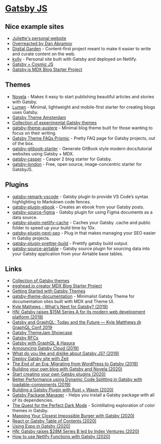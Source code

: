 # [Gatsby JS](https://www.gatsbyjs.org/)

## Nice example sites

- [Juliette's personal website](https://github.com/juliettepretot/juliette.sh)
- [Overreacted by Dan Abramov](https://github.com/gaearon/overreacted.io)
- [Digital Garden](https://github.com/johno/digital-garden) - Content-first project meant to make it easier to write and curate content on the web.
- [kvlly](https://github.com/kellyvaughn/kvlly) - Personal site built with Gatsby and deployed on Netlify.
- [Gatsby + Cosmic JS](https://github.com/DSchau/-gatsby-blog-cosmicjs-)
- [Gatsby.js MDX Blog Starter Project](https://github.com/rwieruch/gatsby-mdx-blog-starter-project)

## Themes

- [Novela](https://github.com/narative/gatsby-theme-novela) - Makes it easy to start publishing beautiful articles and stories with Gatsby.
- [Lumen](https://github.com/alxshelepenok/gatsby-starter-lumen) - Minimal, lightweight and mobile-first starter for creating blogs uses Gatsby.
- [Gatsby Theme Amsterdam](https://github.com/ryanwiemer/gatsby-theme-amsterdam)
- [Collection of experimental Gatsby themes](https://github.com/jxnblk/gatsby-themes)
- [gatsby-theme-austere](https://github.com/johno/gatsby-theme-austere) - Minimal blog theme built for those wanting to focus on their writing.
- [Gatsby Theme FAQs Prismic](https://github.com/littleplusbig/gatsby-theme-faqs-prismic) - Pretty FAQ page for Gatsby projects, out of the box.
- [gatsby-gitbook-starter](https://github.com/hasura/gatsby-gitbook-starter) - Generate GitBook style modern docs/tutorial websites using Gatsby + MDX.
- [gatsby-casper](https://github.com/scttcper/gatsby-casper) - Casper 2 blog starter for Gatsby.
- [gatsby-london](https://github.com/ImedAdel/gatsby-london) - Free, open source, image-concentric starter for GatsbyJS.

## Plugins

- [gatsby-remark-vscode](https://github.com/andrewbranch/gatsby-remark-vscode) - Gatsby plugin to provide VS Code’s syntax highlighting to Markdown code fences.
- [gatsby-plugin-ebook](https://github.com/cowchimp/gatsby-plugin-ebook) - Creates an ebook from your Gatsby posts.
- [gatsby-source-figma](https://github.com/fabe/gatsby-source-figma) - Gatsby plugin for using Figma documents as a data source.
- [gatsby-plugin-netlify-cache](https://github.com/axe312ger/gatsby-plugin-netlify-cache) - Caches your Gatsby .cache and public folder to speed up your build time by 10x.
- [gatsby-plugin-next-seo](https://github.com/ifiokjr/gatsby-plugin-next-seo) - Plug in that makes managing your SEO easier in Gatsby projects.
- [gatsby-plugin-prettier-build](https://github.com/jmsv/gatsby-plugin-prettier-build) - Prettify gatsby build output.
- [gatsby-source-airtable](https://github.com/jbolda/gatsby-source-airtable) - Gatsby source plugin for sourcing data into your Gatsby application from your Airtable base tables.

## Links

- [Collection of Gatsby themes](https://github.com/johno/gatsby-themes#readme)
- [egghead.io creator MDX Blog Starter Project](https://github.com/eggheadio/gatsby-starter-egghead-blog)
- [Getting Started with Gatsby Themes](https://www.ianjones.us/getting-started-with-gatsby-themes)
- [gatsby-theme-documentation](https://github.com/johno/gatsby-theme-documentation) - Minimalist Gatsby Theme for documentation sites built with MDX and Theme UI.
- [Kyle Mathews - What's Next for Gatsby? (2019)](https://www.youtube.com/watch?v=-bHkPPL1Tz4)
- [HN: Gatsby raises \$15M Series A for its modern web development platform (2019)](https://news.ycombinator.com/item?id=21085651)
- [Gatsby and GraphQL: Today and the Future — Kyle Matthews @ GraphQL Conf 2019](https://www.youtube.com/watch?v=hXGziTHNTKY)
- [Gatsby ThemeJam Showcase](https://themejam.gatsbyjs.org/showcase)
- [Gatsby RFCs](https://github.com/gatsbyjs/rfcs)
- [Gatsby with GraphQL & Hasura](https://github.com/hasura/graphql-engine/wiki/Gatsby-with-GraphQL-&-Hasura)
- [Announcing Gatsby Cloud (2019)](https://www.gatsbyjs.org/blog/2019-11-14-announcing-gatsby-cloud/)
- [What do you like and dislike about Gatsby JS? (2019)](https://twitter.com/mxstbr/status/1198915353809698817)
- [Deploy Gatsby site with Zeit](https://zeit.co/solutions/gatsby)
- [The End of an Era: Migrating from WordPress to Gatsby (2019)](https://www.taniarascia.com/migrating-from-wordpress-to-gatsby/)
- [Building your own blog with Gatsby and Novela (2020)](https://www.narative.co/articles/building-your-own-blog-with-gatsby-and-novela)
- [Start creating your own Gatsby plugins (2020)](https://dev.to/notrab/start-creating-your-own-gatsby-plugins-jc0)
- [Better Performance using Dynamic Code Splitting in Gatsby with loadable-components (2019)](https://dev.to/itmayziii/better-performance-using-dynamic-code-splitting-in-gatsby-with-loadable-components-6am)
- [Building a Gatsby Plugin with Rust + Wasm (2020)](https://aless.co/gatsby-wasm-plugin/)
- [Gatsby Package Manager](https://github.com/ahmadawais/gatsby-package-manager) - Helps you install a Gatsby package with all of its dependencies.
- [The Quest for the Perfect Dark Mode](https://joshwcomeau.com/gatsby/dark-mode/) - Scintillating exploration of color themes in Gatsby.
- [Mapping Your Closest Impossible Burger with Gatsby (2020)](https://www.gatsbyjs.org/blog/2020-05-07-gatsby-delivers-impossible-burgers-map/)
- [React or Gatsby Table of Contents (2020)](https://disaev.me/react-gatsby-table-of-contents/)
- [Using Expo in Gatsby (2020)](https://sebastienlorber.com/using-expo-in-gatsby)
- [HN: Gatsby raises \$28M Series B led by Index Ventures (2020)](https://news.ycombinator.com/item?id=23324979)
- [How to use Netlify Functions with Gatsby (2020)](https://joshwcomeau.com/gatsby/using-netlify-functions-with-gatsby/)
